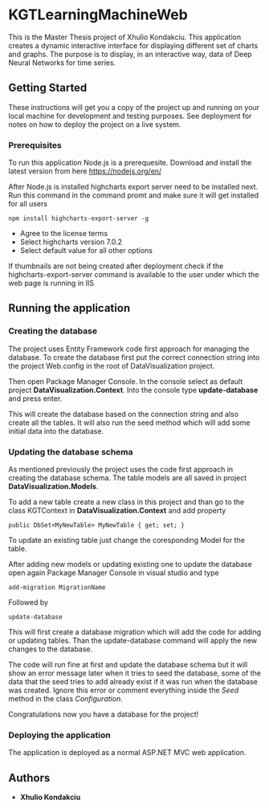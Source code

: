 # KGTLearningMachineWeb

This is the Master Thesis project of Xhulio Kondakciu. This application creates a dynamic interactive interface for displaying different set of charts and graphs. The purpose is to display, in an interactive way, data of Deep Neural Networks for time series.

## Getting Started

These instructions will get you a copy of the project up and running on your local machine for development and testing purposes. See deployment for notes on how to deploy the project on a live system.

### Prerequisites

To run this application Node.js is a prerequesite. Download and install the latest version from here https://nodejs.org/en/

After Node.js is installed highcharts export server need to be installed next. Run this command in the command promt and make sure it will get installed for all users

```
npm install highcharts-export-server -g
```

* Agree to the license terms
* Select highcharts version 7.0.2
* Select default value for all other options

If thumbnails are not being created after deployment check if the highcharts-export-server command is available to the user under which the web page is running in IIS 

## Running the application

### Creating the database

The project uses Entity Framework code first approach for managing the database. To create the database first put the correct connection string into the project Web.config in the root of DataVisualization project.

Then open Package Manager Console. In the console select as default project **DataVisualization.Context**. Into the console type **update-database** and press enter.

This will create the database based on the connection string and also create all the tables. It will also run the seed method which will add some initial data into the database.

### Updating the database schema ####

As mentioned previously the project uses the code first approach in creating the database schema. The table models are all saved in project **DataVisualization.Models**. 

To add a new table create a new class in this project and than go to the class KGTContext in **DataVisualization.Context** and add property

```
public DbSet<MyNewTable> MyNewTable { get; set; }
```

To update an existing table just change the coresponding Model for the table.

After adding new models or updating existing one to update the database open again Package Manager Console in visual studio and type

```
add-migration MigrationName
```
Followed by
```
update-database
```
This will first create a database migration which will add the code for adding or updating tables. Than the update-database command will apply the new changes to the database.

The code will run fine at first and update the database schema but it will show an error message later when it tries to seed the database, some of the data that the seed tries to add already exist if it was run when the database was created. Ignore this error or comment everything inside the _Seed_ method in the class _Configuration_. 

Congratulations now you have a database for the project!

### Deploying the application ###

The application is deployed as a normal ASP.NET MVC web application.

## Authors

* **Xhulio Kondakciu**

